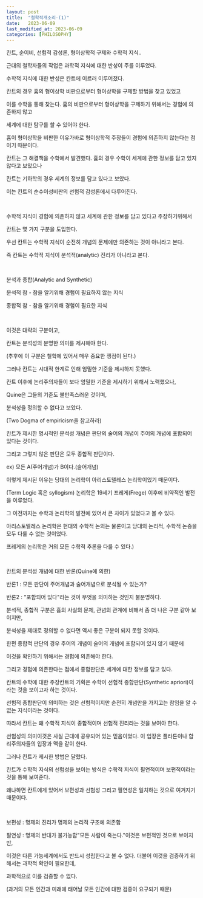 ```yaml
---
layout: post
title:  "철학적개소리-(1)"
date:   2023-06-09
last_modified_at: 2023-06-09
categories: [PHILOSOPHY]
---
```


칸트, 순이비, 선험적 감성론, 형이상학적 구제와 수학적 지식..

근대의 철학자들의 작업은 과학적 지식에 대한 반성이 주를 이루었다.

수학적 지식에 대한 반성은 칸트에 이르러 이루어졌다.

칸트의 경우 흄의 형이상학 비판으로부터 형이상학을 구제할 방법을 찾고 있었고

이를 수학을 통해 찾는다. 흄의 비판으로부터 형이상학을 구제하기 위해서는 경험에 의존하지 않고

세계에 대한 탐구를 할 수 있어야 한다.

흄이 형이상학을 비판한 이유가바로 형이상학적 주장들이 경험에 의존하지 않는다는 점이기 때문이다.

칸트는 그 해결책을 수학에서 발견했다. 흄의 경우 수학이 세계에 관한 정보를 담고 있지 않다고 보았으나

칸트는 기하학의 경우 세계의 정보를 담고 있다고 보았다.

이는 칸트의 순수이성비판의 선험적 감성론에서 다루어진다.

‍

수학적 지식이 경험에 의존하지 않고 세계에 관한 정보를 담고 있다고 주장하기위해서

칸트는 몇 가지 구분을 도입한다.

우선 칸트는 수학적 지식이 순전히 개념의 문제에만 의존하는 것이 아니라고 본다.

즉 칸트는 수학적 지식이 분석적(analytic) 진리가 아니라고 본다.

‍

분석과 종합(Analytic and Synthetic)

분석적 참 - 참을 알기위해 경험이 필요하지 않는 지식

종합적 참 - 참을 알기위해 경험이 필요한 지식

‍

이것은 대략의 구분이고,

칸트는 분석성의 분명한 의미를 제시해야 한다.

(추후에 이 구분은 철학에 있어서 매우 중요한 쟁점이 된다.)

그러나 칸트는 시대적 한계로 인해 엄밀한 기준을 제시하지 못했다.

칸트 이후에 논리주의자들이 보다 엄밀한 기준을 제시하기 위해서 노력했으나,

Quine은 그들의 기준도 불만족스러운 것이며,

분석성을 정의할 수 없다고 보았다.

(Two Dogma of empiricism을 참고하라)

칸트가 제시한 명시적인 분석성 개념은 판단의 술어의 개념이 주어의 개념에 포함되어 있다는 것이다.

그리고 그렇지 않은 판단은 모두 종합적 판단이다.

ex) 모든 A(주어개념)가 B이다.(술어개념)

이렇게 제시된 이유는 당대의 논리학이 아리스토텔레스 논리학이었기 때문이다.

(Term Logic 혹은 syllogism) 논리학은 19세기 프레게(Frege) 이후에 비약적인 발전을 이루었다.

그 이전까지는 수학과 논리학의 발전에 있어서 큰 차이가 있었다고 볼 수 있다.

아리스토텔레스 논리학은 현대의 수학적 논의는 물론이고 당대의 논리적, 수학적 논증을 모두 다룰 수 없는 것이었다.

프레게의 논리학은 거의 모든 수학적 추론을 다룰 수 있다.)

‍

칸트의 분석성 개념에 대한 반론(Quine에 의한)

반론1 : 모든 판단이 주어개념과 술어개념으로 분석될 수 있는가?

반론2 : "포함되어 있다"라는 것이 무엇을 의미하는 것인지 불분명하다.

분석적, 종합적 구분은 흄의 사실의 문제, 관념의 관계에 비해서 좀 더 나은 구분 같아 보이지만,

분석성을 제대로 정의할 수 없다면 역시 좋은 구분이 되지 못할 것이다.

한편 종합적 판단의 경우 주어의 개념이 술어의 개념에 포함되어 있지 않기 때문에

이것을 확인하기 위해서는 경험에 의존해야 한다.

그리고 경험에 의존한다는 점에서 종합판단은 세계에 대한 정보를 담고 있다.

칸트의 수학에 대한 주장칸트의 기획은 수학이 선험적 종합판단(Synthetic apriori)이라는 것을 보이고자 하는 것이다.

선험적 종합판단이 의미하는 것은 선험적이지만 순전히 개념만을 가지고는 참임을 알 수 없는 지식이라는 것이다.

따라서 칸트는 왜 수학적 지식이 종합적이며 선험적 진리라는 것을 보여야 한다.

선험성의 의미이것은 사실 근대에 공유되어 있는 믿음이었다. 이 입장은 플라톤이나 합리주의자들의 입장과 맥을 같이 한다.

그러나 칸트가 제시한 방법은 달랐다.

칸트가 수학적 지식의 선험성을 보이는 방식은 수학적 지식이 필연적이며 보편적이라는 것을 통해 보여준다.

왜냐하면 칸트에게 있어서 보편성과 선험성 그리고 필연성은 일치하는 것으로 여겨지기 때문이다.

‍

보편성 : 명제의 진리가 명제의 논리적 구조에 의존함

필연성 : 명제의 반대가 불가능함"모든 사람이 죽는다."이것은 보편적인 것으로 보이지만,

이것은 다른 가능세계에서도 반드시 성립한다고 볼 수 없다. 더불어 이것을 검증하기 위해서는 과학적 확인이 필요한데,

과학적으로 이를 검증할 수 없다.

(과거의 모든 인간과 미래에 태어날 모든 인간에 대한 검증이 요구되기 때문)
